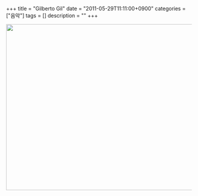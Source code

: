 +++
title = "Gilberto Gil"
date = "2011-05-29T11:11:00+0900"
categories = ["음악"]
tags = []
description = ""
+++
<span class="copyright_entry" style="display:block;" title="Gilberto Gil@@**@@http://shed.egloos.com/3659799"></span>
<div style="text-align:center">
 <img class="image_mid" border="0" onmouseover="this.style.cursor='pointer'" alt="" src="/attachment/3659799_1.jpg" width="600" height="450" onclick="Control.Modal.openDialog(this, event, 'http://pds19.egloos.com/pds/201105/29/82/a0003782_4de1ab57dc8d9.jpg', 640, 480);">
</div> 
<!--
       <rdf:RDF xmlns:rdf="http://www.w3.org/1999/02/22-rdf-syntax-ns#"
		    xmlns:dc="http://purl.org/dc/elements/1.1/"
		    xmlns:trackback="http://madskills.com/public/xml/rss/module/trackback/">
       <rdf:Description
	        rdf:about="http://shed.egloos.com/3659799"
	        dc:identifier="http://shed.egloos.com/3659799"
	        dc:title="Gilberto Gil"
	        trackback:ping="http://shed.egloos.com/tb/3659799"/>
       </rdf:RDF>
       -->

<ul></ul>